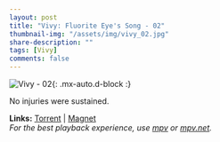 ```yaml
---
layout: post
title: "Vivy: Fluorite Eye's Song - 02"
thumbnail-img: "/assets/img/vivy_02.jpg"
share-description: ""
tags: [Vivy]
comments: false
---
```


![Vivy - 02](/assets/img/vivy_02.jpg){: .mx-auto.d-block :}

No injuries were sustained.
<!-- excerpt-end -->

**Links:** [Torrent](https://nyaa.si/view/1374327) | [Magnet](magnet:?xt=urn:btih:3ca62c960b778c8fbd3c80d9cfd1554057705022&dn=%5BYameteTomete%5D%20Vivy%20-%20Fluorite%20Eye%27s%20Song%20-%2002%20%5BB9488AD4%5D.mkv&tr=http%3A%2F%2Fnyaa.tracker.wf%3A7777%2Fannounce&tr=udp%3A%2F%2Fopen.stealth.si%3A80%2Fannounce&tr=udp%3A%2F%2Ftracker.opentrackr.org%3A1337%2Fannounce&tr=udp%3A%2F%2Fexodus.desync.com%3A6969%2Fannounce&tr=udp%3A%2F%2Ftracker.torrent.eu.org%3A451%2Fannounce) <br>
*For the best playback experience, use [mpv](https://mpv.io/) or [mpv.net](https://github.com/mpvnet-player/mpv.net/releases).*
